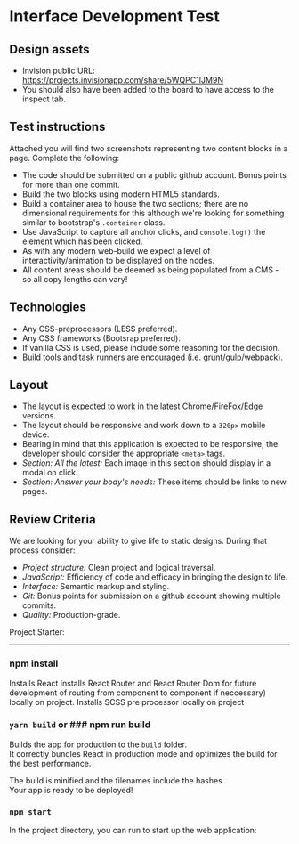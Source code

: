 # Interface Development Test

## Design assets
* Invision public URL: https://projects.invisionapp.com/share/5WQPC1IJM9N
* You should also have been added to the board to have access to the inspect tab.

## Test instructions
Attached you will find two screenshots representing two content blocks in a page. Complete the following:
* The code should be submitted on a public github account. Bonus points for more than one commit.
* Build the two blocks using modern HTML5 standards.
* Build a container area to house the two sections; there are no dimensional requirements for this although we're looking for something similar to bootstrap's `.container` class.
* Use JavaScript to capture all anchor clicks, and `console.log()` the element which has been clicked.
* As with any modern web-build we expect a level of interactivity/animation to be displayed on the nodes.
* All content areas should be deemed as being populated from a CMS - so all copy lengths can vary!

## Technologies
* Any CSS-preprocessors (LESS preferred).
* Any CSS frameworks (Bootsrap preferred).
* If vanilla CSS is used, please include some reasoning for the decision.
* Build tools and task runners are encouraged (i.e. grunt/gulp/webpack).

## Layout
* The layout is expected to work in the latest Chrome/FireFox/Edge versions.
* The layout should be responsive and work down to a `320px` mobile device.
* Bearing in mind that this application is expected to be responsive, the developer should consider the appropriate `<meta>` tags.
* *Section: All the latest:* Each image in this section should display in a modal on click.
* *Section: Answer your body's needs:* These items should be links to new pages.

## Review Criteria
We are looking for your ability to give life to static designs. During that process consider:
* *Project structure:* Clean project and logical traversal.
* *JavaScript:* Efficiency of code and efficacy in bringing the design to life.
* *Interface:* Semantic markup and styling.
* *Git:* Bonus points for submission on a github account showing multiple commits.
* *Quality:* Production-grade.

Project Starter:
************************************************************************************

### npm install
Installs React 
Installs React Router and React Router Dom for future development of routing from component to component if neccessary) locally on project.
Installs SCSS pre processor locally on project

### `yarn build` or ### npm run build
Builds the app for production to the `build` folder.<br />
It correctly bundles React in production mode and optimizes the build for the best performance.

The build is minified and the filenames include the hashes.<br />
Your app is ready to be deployed!

### `npm start`
In the project directory, you can run to start up the web application: